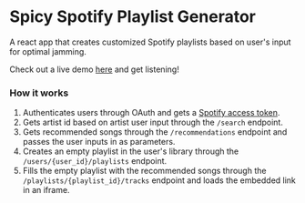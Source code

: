 # Spicy Spotify Playlist Generator

A react app that creates customized Spotify playlists based on user's input for optimal jamming. 

Check out a live demo [here](https://spicyspotifyplaylistgenerator.herokuapp.com/) and get listening! 

### How it works
1. Authenticates users through OAuth and gets a [Spotify access token](https://developer.spotify.com/documentation/general/guides/authorization-guide/). 
2. Gets artist id based on artist user input through the `/search` endpoint. 
3. Gets recommended songs through the `/recommendations` endpoint and passes the user inputs in as parameters. 
4. Creates an empty playlist in the user's library through the `/users/{user_id}/playlists` endpoint. 
5. Fills the empty playlist with the recommended songs through the `/playlists/{playlist_id}/tracks` endpoint and loads the embedded link in an iframe.


